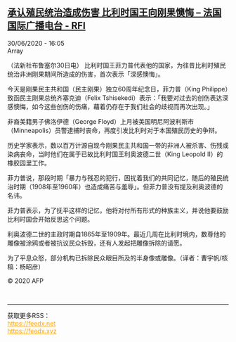 <!--1593532504000-->
[承认殖民统治造成伤害 比利时国王向刚果懊悔 – 法国国际广播电台 - RFI](http://www.rfi.fr//cn/contenu/20200630-%E6%89%BF%E8%AE%A4%E6%AE%96%E6%B0%91%E7%BB%9F%E6%B2%BB%E9%80%A0%E6%88%90%E4%BC%A4%E5%AE%B3-%E6%AF%94%E5%88%A9%E6%97%B6%E5%9B%BD%E7%8E%8B%E5%90%91%E5%88%9A%E6%9E%9C%E6%87%8A%E6%82%94)
------

<div>30/06/2020 - 16:05</div>Array<div class="t-content__body u-clearfix"><div class="m-interstitial"></div><p>（法新社布鲁塞尔30日电）    比利时国王菲力普代表他的国家，为往昔比利时殖民统治非洲刚果期间所造成的伤害，首次表示「深感懊悔」。</p><p>    今天是刚果民主共和国（民主刚果）独立60周年纪念日，菲力普（King Philippe）致函民主刚果总统齐塞克迪（Felix Tshisekedi）表示：「我要对过去的创伤表达深感懊悔，如今这些创伤的伤痛，藉着仍存在于我们社会的歧视而再次出现。」</p><p>    非裔美籍男子佛洛伊德（George Floyd）上月被美国明尼阿波利斯市（Minneapolis）员警逮捕时丧命，再度引发比利时对于本国殖民历史的争辩。</p><p>    历史学家表示，数以百万计源自现今刚果民主共和国一带的非洲人被杀害、伤残或染病丧命，当时他们在属于已故比利时国王利奥波德二世（King Leopold II）的橡胶园里工作。</p><p>    菲力普说，那段时期「暴力与残忍的犯行，困扰着我们的共同记忆，随后的殖民统治时期（1908年至1960年）也造成痛苦与羞辱」。但菲力普没有提及利奥波德的名讳。</p><p>    菲力普表示，为了抚平这样的记忆，他将对付所有形式的种族主义，并说他要鼓励比利时国会开始反思这个问题。</p><p>    利奥波德二世的主政时期自1865年至1909年。最近几周在比利时境内，数尊他的雕像被涂鸦或者被抗议民众拆毁，还有人发起把雕像拆除的请愿。</p><p>    为了平息众怒，部分机构已拆除民众眼目所及的半身像或雕像。（译者：曹宇帆/核稿：杨昭彦）</p><p class="t-copyright">© 2020 AFP</p>        </div><br><hr><div>获取更多RSS：<br><a href="https://feedx.net" style="color:orange" target="_blank">https://feedx.net</a> <br><a href="https://feedx.xyz" style="color:orange" target="_blank">https://feedx.xyz</a><br></div>
